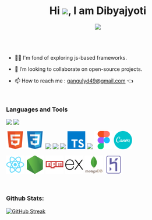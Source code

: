 <div id="header" align="center">
  <h1>
  Hi
  <img src="https://media.giphy.com/media/hvRJCLFzcasrR4ia7z/giphy.gif" width="30px"/>,
  I am Dibyajyoti
  </h1>
  <img src="https://media.tenor.com/Lzr7afFB7xUAAAAd/microsoft-hackathon-hackathon.gif" width="300"/>
</div>
<br>
<div id="header" align="center">
  <img src="https://komarev.com/ghpvc/?username=Dibyajyoti2002&style=flat-square&color=blue" alt=""/>
</div>
<br>

- 👨‍💻 I'm fond of exploring js-based frameworks.

- 💞️ I’m looking to collaborate on open-source projects.

- 📫 How to reach me : gangulyd49@gmail.com 👈

<br>
  
<h3>Languages and Tools</h3>

<code><img height="50"
src="https://raw.githubusercontent.com/jmnote/z-icons/master/svg/c.svg"></code>
<code><img height="50"
src="https://raw.githubusercontent.com/jmnote/z-icons/master/svg/cpp.svg">
</code>
  
<code><img height="50"
src="https://github.com/devicons/devicon/blob/master/icons/html5/html5-original.svg"></code>
<code><img height="50"
src="https://raw.githubusercontent.com/devicons/devicon/1119b9f84c0290e0f0b38982099a2bd027a48bf1/icons/css3/css3-original.svg"></code>
<a href="https://getbootstrap.com/">
<code><img height="50"
src="https://raw.githubusercontent.com/jmnote/z-icons/master/svg/bootstrap.svg"></code></a>
<code><img height="50"
src="https://raw.githubusercontent.com/jmnote/z-icons/master/svg/git.svg"></code>
<code><img height="50"
src="https://raw.githubusercontent.com/jmnote/z-icons/master/svg/javascript.svg"></code>
<code><img height="50"
src="https://raw.githubusercontent.com/devicons/devicon/1119b9f84c0290e0f0b38982099a2bd027a48bf1/icons/typescript/typescript-original.svg"></code>
<code><img height="50"
src="https://raw.githubusercontent.com/jmnote/z-icons/master/svg/github.svg"></code>
<a href="https://www.figma.com/">
<code><img height="50"
src="https://github.com/devicons/devicon/blob/master/icons/figma/figma-original.svg"></code></a>
<code><img height="50"
src="https://raw.githubusercontent.com/devicons/devicon/1119b9f84c0290e0f0b38982099a2bd027a48bf1/icons/canva/canva-original.svg"></code>

<code><img height="50"
src="https://raw.githubusercontent.com/devicons/devicon/1119b9f84c0290e0f0b38982099a2bd027a48bf1/icons/react/react-original.svg"></code>
<code><img height="50"
src="https://github.com/devicons/devicon/blob/master/icons/nodejs/nodejs-original.svg"></code>
<code><img height="50"
src="https://github.com/devicons/devicon/blob/master/icons/npm/npm-original-wordmark.svg"></code>
<code><img height="50"
src="https://github.com/devicons/devicon/blob/master/icons/express/express-original.svg"></code>
<code><img height="50"
src="https://github.com/devicons/devicon/blob/master/icons/mongodb/mongodb-original-wordmark.svg"></code>
<code><img height="50"
src="https://raw.githubusercontent.com/devicons/devicon/1119b9f84c0290e0f0b38982099a2bd027a48bf1/icons/heroku/heroku-original.svg"></code>

<br>

<h3>Github Stats:</h3>

[![GitHub Streak](http://github-readme-streak-stats.herokuapp.com?user=Dibyajyoti2002&theme=dark&background=000000)](https://git.io/streak-stats)


<!---
Dibyajyoti2002/Dibyajyoti2002 is a ✨ special ✨ repository because its `README.md` (this file) appears on your GitHub profile.
You can click the Preview link to take a look at your changes.
--->
